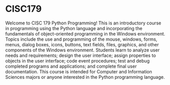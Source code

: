 # CISC179
Welcome to CISC 179 Python Programming! This is an introductory course in programming using the Python language and incorporating the fundamentals of object-oriented programming in the Windows environment. Topics include the use and programming of the mouse, windows, forms, menus, dialog boxes, icons, buttons, text fields, files, graphics, and other components of the Windows environment. Students learn to analyze user needs and requirements; design the user interface; assign properties to objects in the user interface; code event procedures; test and debug completed programs and applications; and complete final user documentation. This course is intended for Computer and Information Sciences majors or anyone interested in the Python programming language.
